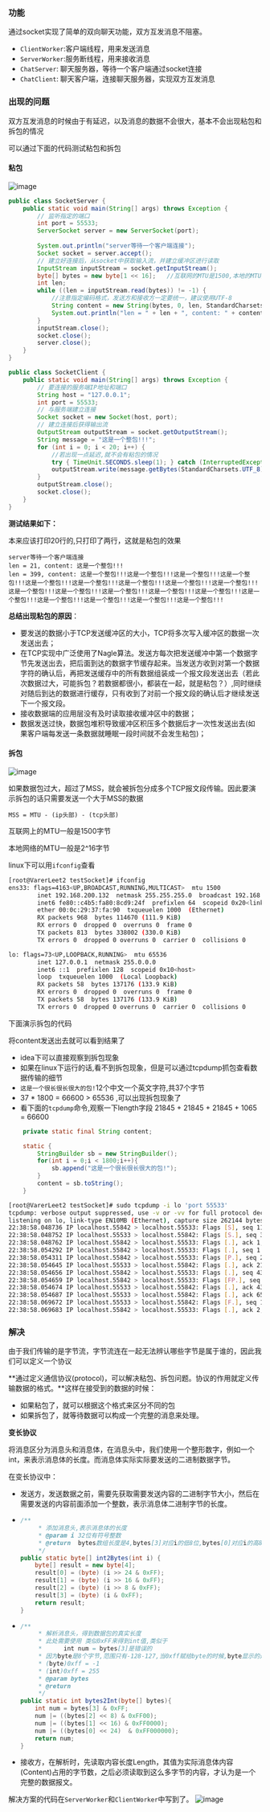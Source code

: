 ### 功能

通过socket实现了简单的双向聊天功能，双方互发消息不阻塞。

- `ClientWorker`:客户端线程，用来发送消息
- `ServerWorker`:服务断线程，用来接收消息
- `ChatServer`:    聊天服务器，等待一个客户端通过socket连接
- `ChatClient`:    聊天客户端，连接聊天服务器，实现双方互发消息



### 出现的问题

双方互发消息的时候由于有延迟，以及消息的数据不会很大，基本不会出现粘包和拆包的情况

可以通过下面的代码测试粘包和拆包

#### 粘包

![image](https://user-images.githubusercontent.com/56396192/144971830-c88ba8ca-dbad-458d-9fcf-66209977cc4e.png)

```java
public class SocketServer {
    public static void main(String[] args) throws Exception {
        // 监听指定的端口
        int port = 55533;
        ServerSocket server = new ServerSocket(port);
        
        System.out.println("server等待一个客户端连接");
        Socket socket = server.accept();
        // 建立好连接后，从socket中获取输入流，并建立缓冲区进行读取
        InputStream inputStream = socket.getInputStream();
        byte[] bytes = new byte[1 << 16];   //互联网的MTU是1500,本地的MTU是65536
        int len;
        while ((len = inputStream.read(bytes)) != -1) {
            //注意指定编码格式，发送方和接收方一定要统一，建议使用UTF-8
            String content = new String(bytes, 0, len, StandardCharsets.UTF_8);
            System.out.println("len = " + len + ", content: " + content);
        }
        inputStream.close();
        socket.close();
        server.close();
    }
}
```

```java
public class SocketClient {
    public static void main(String[] args) throws Exception {
        // 要连接的服务端IP地址和端口
        String host = "127.0.0.1";
        int port = 55533;
        // 与服务端建立连接
        Socket socket = new Socket(host, port);
        // 建立连接后获得输出流
        OutputStream outputStream = socket.getOutputStream();
        String message = "这是一个整包!!!";
        for (int i = 0; i < 20; i++) {
            //若出现一点延迟,就不会有粘包的情况
            try { TimeUnit.SECONDS.sleep(1); } catch (InterruptedException e) { e.printStackTrace(); }
            outputStream.write(message.getBytes(StandardCharsets.UTF_8));
        }
        outputStream.close();
        socket.close();
    }
}
```

**测试结果如下：**

本来应该打印20行的,只打印了两行，这就是粘包的效果

```
server等待一个客户端连接
len = 21, content: 这是一个整包!!!
len = 399, content: 这是一个整包!!!这是一个整包!!!这是一个整包!!!这是一个整包!!!这是一个整包!!!这是一个整包!!!这是一个整包!!!这是一个整包!!!这是一个整包!!!这是一个整包!!!这是一个整包!!!这是一个整包!!!这是一个整包!!!这是一个整包!!!这是一个整包!!!这是一个整包!!!这是一个整包!!!这是一个整包!!!这是一个整包!!!
```



**总结出现粘包的原因**：

- 要发送的数据小于TCP发送缓冲区的大小，TCP将多次写入缓冲区的数据一次发送出去；
- 在TCP实现中广泛使用了Nagle算法。发送方每次把发送缓冲中第一个数据字节先发送出去，把后面到达的数据字节缓存起来。当发送方收到对第一个数据字符的确认后，再把发送缓存中的所有数据组装成一个报文段发送出去（若此次数据过大，可能拆包？若数据都很小，都装在一起，就是粘包？）,同时继续对随后到达的数据进行缓存，只有收到了对前一个报文段的确认后才继续发送下一个报文段。
- 接收数据端的应用层没有及时读取接收缓冲区中的数据；
- 数据发送过快，数据包堆积导致缓冲区积压多个数据后才一次性发送出去(如果客户端每发送一条数据就睡眠一段时间就不会发生粘包)；



#### 拆包

![image](https://user-images.githubusercontent.com/56396192/144971850-577fe12b-c4bf-49c1-ad60-2b6cd3bae34d.png)

如果数据包过大，超过了MSS，就会被拆包分成多个TCP报文段传输。因此要演示拆包的话只需要发送一个大于MSS的数据

`MSS = MTU - (ip头部) - (tcp头部)`

互联网上的MTU一般是1500字节

本地网络的MTU一般是2^16字节

linux下可以用`ifconfig`查看

```bash
[root@VarerLeet2 testSocket]# ifconfig
ens33: flags=4163<UP,BROADCAST,RUNNING,MULTICAST>  mtu 1500
        inet 192.168.200.132  netmask 255.255.255.0  broadcast 192.168.200.255
        inet6 fe80::c4b5:fa80:8cd9:24f  prefixlen 64  scopeid 0x20<link>
        ether 00:0c:29:37:fa:90  txqueuelen 1000  (Ethernet)
        RX packets 968  bytes 114670 (111.9 KiB)
        RX errors 0  dropped 0  overruns 0  frame 0
        TX packets 813  bytes 338002 (330.0 KiB)
        TX errors 0  dropped 0 overruns 0  carrier 0  collisions 0

lo: flags=73<UP,LOOPBACK,RUNNING>  mtu 65536
        inet 127.0.0.1  netmask 255.0.0.0
        inet6 ::1  prefixlen 128  scopeid 0x10<host>
        loop  txqueuelen 1000  (Local Loopback)
        RX packets 58  bytes 137176 (133.9 KiB)
        RX errors 0  dropped 0  overruns 0  frame 0
        TX packets 58  bytes 137176 (133.9 KiB)
        TX errors 0  dropped 0 overruns 0  carrier 0  collisions 0
```



下面演示拆包的代码

将content发送出去就可以看到结果了

- idea下可以直接观察到拆包现象
- 如果在linux下运行的话,看不到拆包现象，但是可以通过tcpdump抓包查看数据传输的细节
- `这是一个很长很长很大的包!`12个中文一个英文字符,共37个字节
- 37 * 1800 = 66600  > 65536 ,可以出现拆包现象了
- 看下面的`tcpdump`命令,观察一下length字段 21845 + 21845 + 21845 + 1065 = 66600

```java
    private static final String content;

    static {
        StringBuilder sb = new StringBuilder();
        for(int i = 0;i < 1800;i++){
            sb.append("这是一个很长很长很大的包!");
        }
        content = sb.toString();
    }
```

```bash
[root@VarerLeet2 testSocket]# sudo tcpdump -i lo 'port 55533'
tcpdump: verbose output suppressed, use -v or -vv for full protocol decode
listening on lo, link-type EN10MB (Ethernet), capture size 262144 bytes
22:38:58.048736 IP localhost.55842 > localhost.55533: Flags [S], seq 1143447607, win 43690, options [mss 65495,sackOK,TS val 580558 ecr 0,nop,wscale 7], length 0
22:38:58.048752 IP localhost.55533 > localhost.55842: Flags [S.], seq 3458445544, ack 1143447608, win 43690, options [mss 65495,sackOK,TS val 580559 ecr 580558,nop,wscale 7], length 0
22:38:58.048762 IP localhost.55842 > localhost.55533: Flags [.], ack 1, win 342, options [nop,nop,TS val 580559 ecr 580559], length 0
22:38:58.054292 IP localhost.55842 > localhost.55533: Flags [.], seq 1:21846, ack 1, win 342, options [nop,nop,TS val 580564 ecr 580559], length 21845
22:38:58.054311 IP localhost.55842 > localhost.55533: Flags [P.], seq 21846:43691, ack 1, win 342, options [nop,nop,TS val 580564 ecr 580559], length 21845
22:38:58.054645 IP localhost.55533 > localhost.55842: Flags [.], ack 21846, win 1365, options [nop,nop,TS val 580564 ecr 580564], length 0
22:38:58.054656 IP localhost.55842 > localhost.55533: Flags [.], seq 43691:65536, ack 1, win 342, options [nop,nop,TS val 580564 ecr 580564], length 21845
22:38:58.054659 IP localhost.55842 > localhost.55533: Flags [FP.], seq 65536:66601, ack 1, win 342, options [nop,nop,TS val 580564 ecr 580564], length 1065
22:38:58.054674 IP localhost.55533 > localhost.55842: Flags [.], ack 43691, win 2388, options [nop,nop,TS val 580564 ecr 580564], length 0
22:38:58.054687 IP localhost.55533 > localhost.55842: Flags [.], ack 65536, win 3411, options [nop,nop,TS val 580564 ecr 580564], length 0
22:38:58.069672 IP localhost.55533 > localhost.55842: Flags [F.], seq 1, ack 66602, win 3635, options [nop,nop,TS val 580579 ecr 580564], length 0
22:38:58.069683 IP localhost.55842 > localhost.55533: Flags [.], ack 2, win 342, options [nop,nop,TS val 580579 ecr 580579], length 0

```



### 解决

由于我们传输的是字节流，字节流连在一起无法辨认哪些字节是属于谁的，因此我们可以定义一个协议

**通过定义通信协议(protocol)，可以解决粘包、拆包问题。协议的作用就定义传输数据的格式。**这样在接受到的数据的时候：

- 如果粘包了，就可以根据这个格式来区分不同的包
- 如果拆包了，就等待数据可以构成一个完整的消息来处理。



**变长协议**

将消息区分为消息头和消息体，在消息头中，我们使用一个整形数字，例如一个int，来表示消息体的长度。而消息体实际实际要发送的二进制数据字节。

在变长协议中：

- 发送方，发送数据之前，需要先获取需要发送内容的二进制字节大小，然后在需要发送的内容前面添加一个整数，表示消息体二进制字节的长度。

- ```java
  /**
       * 添加消息头,表示消息体的长度
       * @param i 32位有符号整数
       * @return  bytes数组长度是4,bytes[3]对应i的低8位,bytes[0]对应i的高8位...
       */
  public static byte[] int2Bytes(int i) {
      byte[] result = new byte[4];
      result[0] = (byte) (i >> 24 & 0xFF);
      result[1] = (byte) (i >> 16 & 0xFF);
      result[2] = (byte) (i >> 8 & 0xFF);
      result[3] = (byte) (i & 0xFF);
      return result;
  }
  ```

- ```java
  /**
       * 解析消息头，得到数据包的真实长度
       * 此处需要使用 类似0xFF来得到int值,类似于
       *      int num = bytes[3]是错误的
       * 因为byte是8个字节,范围只有-128-127,当0xff赋给byte的时候,byte显示的是-1
       * (byte)0xff = -1
       * (int)0xff = 255
       * @param bytes
       * @return
       */
  public static int bytes2Int(byte[] bytes){
      int num = bytes[3] & 0xFF;
      num |= ((bytes[2] << 8) & 0xFF00);
      num |= ((bytes[1] << 16) & 0xFF0000);
      num |= ((bytes[0] << 24)  & 0xFF000000);
      return num;
  }
  ```

- 接收方，在解析时，先读取内容长度Length，其值为实际消息体内容(Content)占用的字节数，之后必须读取到这么多字节的内容，才认为是一个完整的数据报文。



解决方案的代码在`ServerWorker`和`ClientWorker`中写到了。
![image](https://user-images.githubusercontent.com/56396192/144971883-38dd5ee8-47cd-4f5d-8f11-ede235721c84.png)
